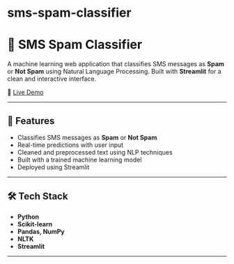 # sms-spam-classifier
# 📩 SMS Spam Classifier

A machine learning web application that classifies SMS messages as **Spam** or **Not Spam** using Natural Language Processing. Built with **Streamlit** for a clean and interactive interface.

🔗 [Live Demo](https://sms-spam-classifier-ncqfv5vprvebqhjjhraxxh.streamlit.app/)

---

## 🌟 Features

- Classifies SMS messages as **Spam** or **Not Spam**
- Real-time predictions with user input
- Cleaned and preprocessed text using NLP techniques
- Built with a trained machine learning model
- Deployed using Streamlit

---

## 🛠️ Tech Stack

- **Python**
- **Scikit-learn**
- **Pandas, NumPy**
- **NLTK**
- **Streamlit**

---


